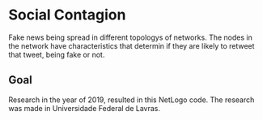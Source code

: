 # Social Contagion

Fake news being spread in different topologys of networks. The nodes in the network have characteristics that determin if they are likely to retweet that tweet, being fake or not.

## Goal
Research in the year of 2019, resulted in this NetLogo code. The research was made in Universidade Federal de Lavras.
